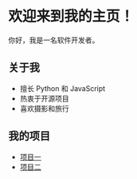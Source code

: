 # 欢迎来到我的主页！

你好，我是一名软件开发者。

## 关于我

- 擅长 Python 和 JavaScript
- 热衷于开源项目
- 喜欢摄影和旅行

## 我的项目

- [项目一](https://github.com/你的用户名/项目一)
- [项目二](https://github.com/你的用户名/项目二)